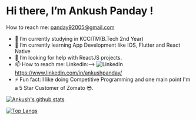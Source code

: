 # Hi there, I’m Ankush Panday !
 
How to reach me: <a href=”mailto:panday92005@gmail.com”>panday92005@gmail.com</a>

- 🔭 I’m currently studying in KCCITM(B.Tech 2nd Year)
- 🌱 I’m currently learning App Development like IOS, Flutter and React Native
- 🤔 I’m looking for help with ReactJS projects.
- 📫 How to reach me: Linkedin:--> ![LinkedIn](https://img.shields.io/badge/LinkedIn-0077B5?style=for-the-badge&logo=linkedin&logoColor=white) https://www.linkedin.com/in/ankushpanday/ 
- ⚡ Fun fact: I like doing Competitive Programming and one main point I'm a 5 Star Customer of Zomato :sunglasses:.

[![Ankush's github stats](https://github-readme-stats.vercel.app/api?username=RAINBOW-Men&count_private=true&show_icons=true&theme=radical&hide_rank=false)](https://github.com/RAINBOW-Men/github-readme-stats)

[![Top Langs](https://github-readme-stats.vercel.app/api/top-langs/?username=RAINBOW-Men)](https://github.com/RAIBOW-Men/github-readme-stats)


